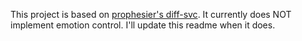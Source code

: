 This project is based on [prophesier's diff-svc](https://github.com/prophesier/diff-svc). It currently does NOT implement emotion control. I'll update this readme when it does.
